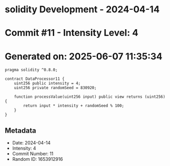 ﻿# solidity Development - 2024-04-14
# Commit #11 - Intensity Level: 4
# Generated on: 2025-06-07 11:35:34
```solidity
pragma solidity ^0.8.0;

contract DataProcessor11 {
    uint256 public intensity = 4;
    uint256 private randomSeed = 830920;

    function processValue(uint256 input) public view returns (uint256) {
        return input * intensity + randomSeed % 100;
    }
}
```
## Metadata
- Date: 2024-04-14
- Intensity: 4
- Commit Number: 11
- Random ID: 1653912916
